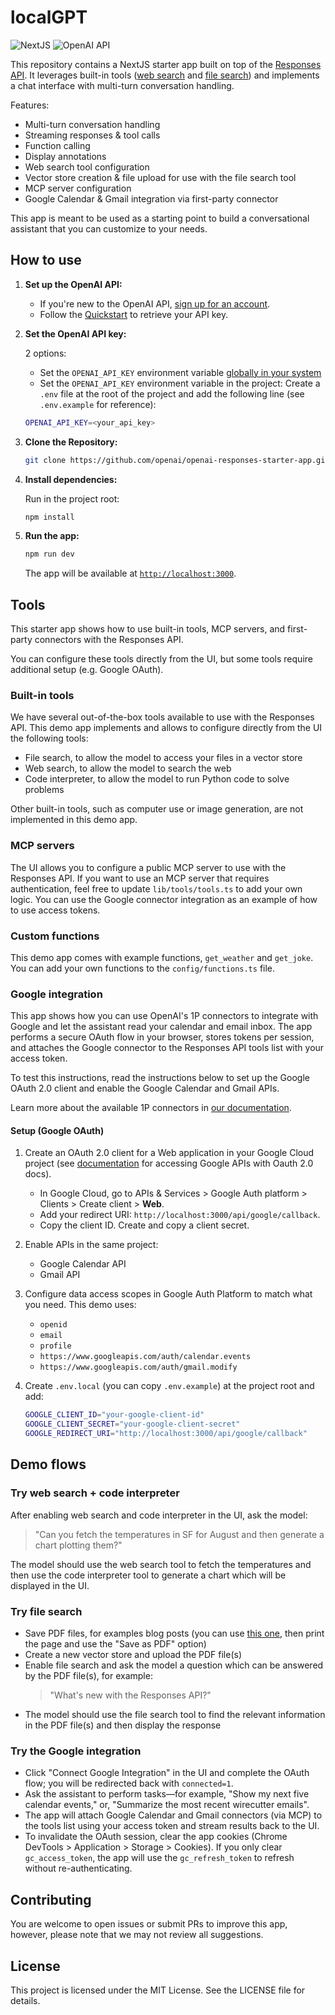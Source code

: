 # localGPT

![NextJS](https://img.shields.io/badge/Built_with-NextJS-blue)
![OpenAI API](https://img.shields.io/badge/Powered_by-OpenAI_API-orange)

This repository contains a NextJS starter app built on top of the [Responses API](https://platform.openai.com/docs/api-reference/responses).
It leverages built-in tools ([web search](https://platform.openai.com/docs/guides/tools-web-search?api-mode=responses) and [file search](https://platform.openai.com/docs/guides/tools-file-search)) and implements a chat interface with multi-turn conversation handling.

Features:

- Multi-turn conversation handling
- Streaming responses & tool calls
- Function calling
- Display annotations
- Web search tool configuration
- Vector store creation & file upload for use with the file search tool
- MCP server configuration
- Google Calendar & Gmail integration via first-party connector

This app is meant to be used as a starting point to build a conversational assistant that you can customize to your needs.

## How to use

1. **Set up the OpenAI API:**

   - If you're new to the OpenAI API, [sign up for an account](https://platform.openai.com/signup).
   - Follow the [Quickstart](https://platform.openai.com/docs/quickstart) to retrieve your API key.

2. **Set the OpenAI API key:**

   2 options:

   - Set the `OPENAI_API_KEY` environment variable [globally in your system](https://platform.openai.com/docs/libraries#create-and-export-an-api-key)
   - Set the `OPENAI_API_KEY` environment variable in the project: Create a `.env` file at the root of the project and add the following line (see `.env.example` for reference):

   ```bash
   OPENAI_API_KEY=<your_api_key>
   ```

3. **Clone the Repository:**

   ```bash
   git clone https://github.com/openai/openai-responses-starter-app.git
   ```

4. **Install dependencies:**

   Run in the project root:

   ```bash
   npm install
   ```

5. **Run the app:**

   ```bash
   npm run dev
   ```

   The app will be available at [`http://localhost:3000`](http://localhost:3000).

## Tools

This starter app shows how to use built-in tools, MCP servers, and first-party connectors with the Responses API.

You can configure these tools directly from the UI, but some tools require additional setup (e.g. Google OAuth).

### Built-in tools

We have several out-of-the-box tools available to use with the Responses API. This demo app implements and allows to configure directly from the UI the following tools:

- File search, to allow the model to access your files in a vector store
- Web search, to allow the model to search the web
- Code interpreter, to allow the model to run Python code to solve problems

Other built-in tools, such as computer use or image generation, are not implemented in this demo app.

### MCP servers

The UI allows you to configure a public MCP server to use with the Responses API. If you want to use an MCP server that requires authentication, feel free to update `lib/tools/tools.ts` to add your own logic. You can use the Google connector integration as an example of how to use access tokens.

### Custom functions

This demo app comes with example functions, `get_weather` and `get_joke`. You can add your own functions to the `config/functions.ts` file.

### Google integration

This app shows how you can use OpenAI's 1P connectors to integrate with Google and let the assistant read your calendar and email inbox. The app performs a secure OAuth flow in your browser, stores tokens per session, and attaches the Google connector to the Responses API tools list with your access token.

To test this instructions, read the instructions below to set up the Google OAuth 2.0 client and enable the Google Calendar and Gmail APIs.

Learn more about the available 1P connectors in [our documentation](https://platform.openai.com/docs/guides/tools-connectors-mcp#connectors).

#### Setup (Google OAuth)

1. Create an OAuth 2.0 client for a Web application in your Google Cloud project (see [documentation](https://developers.google.com/identity/protocols/oauth2) for accessing Google APIs with Oauth 2.0 docs).

   - In Google Cloud, go to APIs & Services > Google Auth platform > Clients > Create client > **Web**.
   - Add your redirect URI: `http://localhost:3000/api/google/callback`.
   - Copy the client ID. Create and copy a client secret.

2. Enable APIs in the same project:

   - Google Calendar API
   - Gmail API

3. Configure data access scopes in Google Auth Platform to match what you need. This demo uses:

   - `openid`
   - `email`
   - `profile`
   - `https://www.googleapis.com/auth/calendar.events`
   - `https://www.googleapis.com/auth/gmail.modify`

4. Create `.env.local` (you can copy `.env.example`) at the project root and add:

   ```bash
   GOOGLE_CLIENT_ID="your-google-client-id"
   GOOGLE_CLIENT_SECRET="your-google-client-secret"
   GOOGLE_REDIRECT_URI="http://localhost:3000/api/google/callback"
   ```

## Demo flows

### Try web search + code interpreter

After enabling web search and code interpreter in the UI, ask the model:

> "Can you fetch the temperatures in SF for August and then generate a chart plotting them?"

The model should use the web search tool to fetch the temperatures and then use the code interpreter tool to generate a chart which will be displayed in the UI.

### Try file search

- Save PDF files, for examples blog posts (you can use [this one](https://openai.com/index/new-tools-and-features-in-the-responses-api/), then print the page and use the "Save as PDF" option)
- Create a new vector store and upload the PDF file(s)
- Enable file search and ask the model a question which can be answered by the PDF file(s), for example:
  > "What's new with the Responses API?"
- The model should use the file search tool to find the relevant information in the PDF file(s) and then display the response

### Try the Google integration

- Click "Connect Google Integration" in the UI and complete the OAuth flow; you will be redirected back with `connected=1`.
- Ask the assistant to perform tasks—for example, "Show my next five calendar events," or, "Summarize the most recent wirecutter emails".
- The app will attach Google Calendar and Gmail connectors (via MCP) to the tools list using your access token and stream results back to the UI.
- To invalidate the OAuth session, clear the app cookies (Chrome DevTools > Application > Storage > Cookies). If you only clear `gc_access_token`, the app will use the `gc_refresh_token` to refresh without re-authenticating.

## Contributing

You are welcome to open issues or submit PRs to improve this app, however, please note that we may not review all suggestions.

## License

This project is licensed under the MIT License. See the LICENSE file for details.
